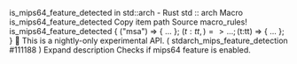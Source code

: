 is_mips64_feature_detected in std::arch - Rust
std
::
arch
Macro
is_mips64_feature_detected
Copy item path
Source
macro_rules! is_mips64_feature_detected {
    ("msa") => { ... };
    ($t:tt,) => { ... };
    ($t:tt) => { ... };
}
🔬
This is a nightly-only experimental API. (
stdarch_mips_feature_detection
#111188
)
Expand description
Checks if
mips64
feature is enabled.